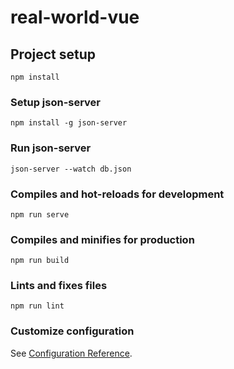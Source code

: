 # real-world-vue

## Project setup
```
npm install
```

### Setup json-server
```
npm install -g json-server

```

### Run json-server
```
json-server --watch db.json

```

### Compiles and hot-reloads for development
```
npm run serve
```

### Compiles and minifies for production
```
npm run build
```

### Lints and fixes files
```
npm run lint
```

### Customize configuration
See [Configuration Reference](https://cli.vuejs.org/config/).
